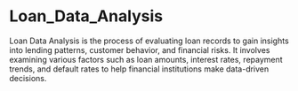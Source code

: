 # Loan_Data_Analysis
Loan Data Analysis is the process of evaluating loan records to gain insights into lending patterns, customer behavior, and financial risks. It involves examining various factors such as loan amounts, interest rates, repayment trends, and default rates to help financial institutions make data-driven decisions.
